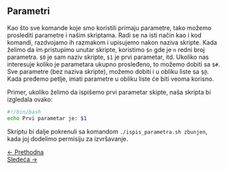 <link rel="stylesheet" href="/UNIX-beginner-course/assets/css/custom.css">

## Parametri
Kao što sve komande koje smo koristili primaju parametre, tako možemo proslediti parametre i našim skriptama. Radi se na isti način kao i kod komandi, razdvojamo ih razmakom i upisujemo nakon naziva skripte. Kada želimo da im pristupimo unutar skripte, koristimo `$n` gde je `n` redni broj parametra. `$0` je sam naziv skripte, `$1` je prvi parametar, itd. Ukoliko nas interesuje koliko je parametara ukupno prosleđeno, to možemo dobiti sa `$#`. Sve parametre (bez naziva skripte), možemo dobiti i u obliku liste sa `$@`. Kada pređemo petlje, imati parametre u obliku liste će biti veoma korisno.

Primer, ukoliko želimo da ispišemo prvi parametar skipte, naša skripta bi izgledala ovako:

```bash
#!/bin/bash
echo Prvi parametar je: $1
```

Skriptu bi dalje pokrenuli sa komandom `./ispis_parametra.sh zbunjen`, kada joj dodelimo permisiju za izvršavanje.


<div class="nav-buttons-wrapper">
  <div class="nav-left">
    <a href="6_4-promena_direktorijuma.html" class="button-nav">← Prethodna</a>
  </div>
  <div class="nav-right">
    <a href="6_6-varijable.html" class="button-nav">Sledeća →</a>
  </div>
</div>